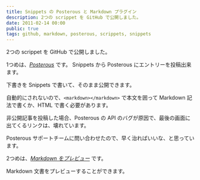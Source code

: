 ```yaml
---
title: Snippets の Posterous と Markdown プラグイン
description: 2つの scrippet を GitHub で公開しました。
date: 2011-02-14 00:00
public: true
tags: github, markdown, posterous, scrippets, snippets
---
```


2つの scrippet を GitHub で公開しました。

1つめは、_[Posterous](https://github.com/ngs/snippets-posterous-scrippet)_ です。 Snippets から Posterous にエントリーを投稿出来ます。

下書きを Snippets で書いて、そのまま公開できます。

自動的にされないので、`<markdown></markdown>` で本文を囲って Markdown 記法で書くか、HTML で書く必要があります。

非公開記事を投稿した場合、Posterous の API のバグが原因で、最後の画面に出てくるリンクは、壊れています。

Posterous サポートチームに問い合わせたので、早く治ればいいな、と思っています。

2つめは、_[Markdown をプレビュー](https://github.com/ngs/snippets-markdown-scrippet)_ です。

Markdown 文書をプレビューすることができます。